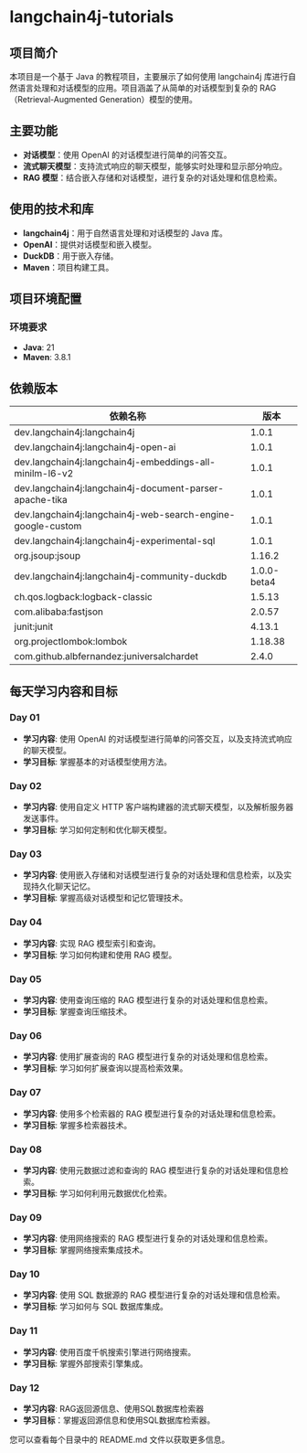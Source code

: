 # langchain4j-tutorials

## 项目简介

本项目是一个基于 Java 的教程项目，主要展示了如何使用 langchain4j 库进行自然语言处理和对话模型的应用。项目涵盖了从简单的对话模型到复杂的 RAG（Retrieval-Augmented Generation）模型的使用。

## 主要功能

- **对话模型**：使用 OpenAI 的对话模型进行简单的问答交互。
- **流式聊天模型**：支持流式响应的聊天模型，能够实时处理和显示部分响应。
- **RAG 模型**：结合嵌入存储和对话模型，进行复杂的对话处理和信息检索。

## 使用的技术和库

- **langchain4j**：用于自然语言处理和对话模型的 Java 库。
- **OpenAI**：提供对话模型和嵌入模型。
- **DuckDB**：用于嵌入存储。
- **Maven**：项目构建工具。

## 项目环境配置

### 环境要求

- **Java**: 21
- **Maven**: 3.8.1

## 依赖版本

| 依赖名称                               | 版本          |
|----------------------------------------|---------------|
| dev.langchain4j:langchain4j            | 1.0.1         |
| dev.langchain4j:langchain4j-open-ai    | 1.0.1         |
| dev.langchain4j:langchain4j-embeddings-all-minilm-l6-v2 | 1.0.1     |
| dev.langchain4j:langchain4j-document-parser-apache-tika | 1.0.1      |
| dev.langchain4j:langchain4j-web-search-engine-google-custom | 1.0.1   |
| dev.langchain4j:langchain4j-experimental-sql | 1.0.1        |
| org.jsoup:jsoup                        | 1.16.2        |
| dev.langchain4j:langchain4j-community-duckdb | 1.0.0-beta4  |
| ch.qos.logback:logback-classic         | 1.5.13        |
| com.alibaba:fastjson                  | 2.0.57        |
| junit:junit                           | 4.13.1        |
| org.projectlombok:lombok              | 1.18.38       |
| com.github.albfernandez:juniversalchardet | 2.4.0     |

## 每天学习内容和目标

### Day 01
- **学习内容**: 使用 OpenAI 的对话模型进行简单的问答交互，以及支持流式响应的聊天模型。
- **学习目标**: 掌握基本的对话模型使用方法。

### Day 02
- **学习内容**: 使用自定义 HTTP 客户端构建器的流式聊天模型，以及解析服务器发送事件。
- **学习目标**: 学习如何定制和优化聊天模型。

### Day 03
- **学习内容**: 使用嵌入存储和对话模型进行复杂的对话处理和信息检索，以及实现持久化聊天记忆。
- **学习目标**: 掌握高级对话模型和记忆管理技术。

### Day 04
- **学习内容**: 实现 RAG 模型索引和查询。
- **学习目标**: 学习如何构建和使用 RAG 模型。

### Day 05
- **学习内容**: 使用查询压缩的 RAG 模型进行复杂的对话处理和信息检索。
- **学习目标**: 掌握查询压缩技术。

### Day 06
- **学习内容**: 使用扩展查询的 RAG 模型进行复杂的对话处理和信息检索。
- **学习目标**: 学习如何扩展查询以提高检索效果。

### Day 07
- **学习内容**: 使用多个检索器的 RAG 模型进行复杂的对话处理和信息检索。
- **学习目标**: 掌握多检索器技术。

### Day 08
- **学习内容**: 使用元数据过滤和查询的 RAG 模型进行复杂的对话处理和信息检索。
- **学习目标**: 学习如何利用元数据优化检索。

### Day 09
- **学习内容**: 使用网络搜索的 RAG 模型进行复杂的对话处理和信息检索。
- **学习目标**: 掌握网络搜索集成技术。

### Day 10
- **学习内容**: 使用 SQL 数据源的 RAG 模型进行复杂的对话处理和信息检索。
- **学习目标**: 学习如何与 SQL 数据库集成。

### Day 11
- **学习内容**: 使用百度千帆搜索引擎进行网络搜索。
- **学习目标**: 掌握外部搜索引擎集成。

### Day 12
- **学习内容**: RAG返回源信息、使用SQL数据库检索器
- **学习目标**：掌握返回源信息和使用SQL数据库检索器。

您可以查看每个目录中的 README.md 文件以获取更多信息。

